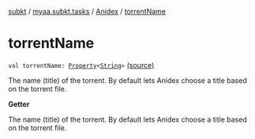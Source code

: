 [subkt](../../index.md) / [myaa.subkt.tasks](../index.md) / [Anidex](index.md) / [torrentName](./torrent-name.md)

# torrentName

`val torrentName: `[`Property`](https://docs.gradle.org/current/javadoc/org/gradle/api/provider/Property.html)`<`[`String`](https://kotlinlang.org/api/latest/jvm/stdlib/kotlin/-string/index.html)`>` [(source)](https://github.com/Myaamori/SubKt/blob/0.1.9/src/main/kotlin/myaa/subkt/tasks/tasks.kt#L1146)

The name (title) of the torrent. By default lets Anidex choose a title
based on the torrent file.

**Getter**

The name (title) of the torrent. By default lets Anidex choose a title
based on the torrent file.

